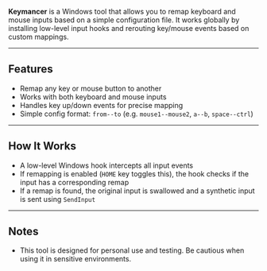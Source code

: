 

**Keymancer** is a Windows tool that allows you to remap keyboard and mouse inputs based on a simple configuration file. It works globally by installing low-level input hooks and rerouting key/mouse events based on custom mappings.

---

## Features

- Remap any key or mouse button to another
- Works with both keyboard and mouse inputs
- Handles key up/down events for precise mapping
- Simple config format: `from--to` (e.g. `mouse1--mouse2`, `a--b`, `space--ctrl`)

---

## How It Works

- A low-level Windows hook intercepts all input events
- If remapping is enabled (`HOME` key toggles this), the hook checks if the input has a corresponding remap
- If a remap is found, the original input is swallowed and a synthetic input is sent using `SendInput`

---

## Notes

- This tool is designed for personal use and testing. Be cautious when using it in sensitive environments.